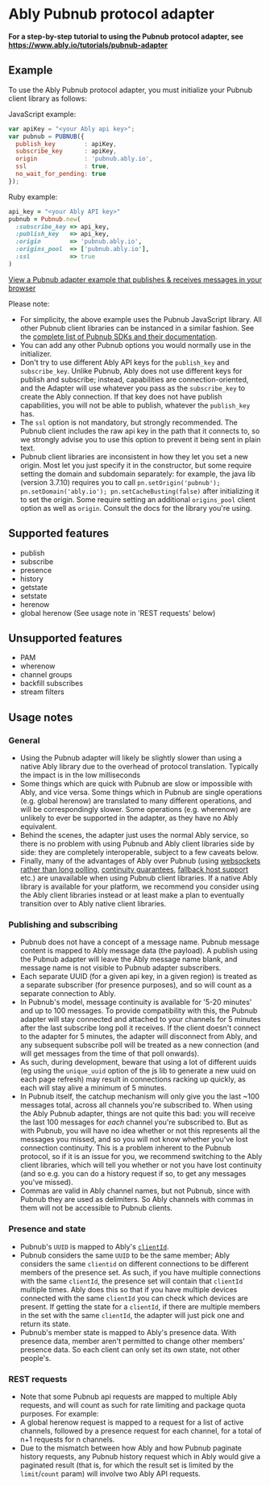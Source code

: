 # Ably Pubnub protocol adapter

**For a step-by-step tutorial to using the Pubnub protocol adapter, see https://www.ably.io/tutorials/pubnub-adapter**

## Example

To use the Ably Pubnub protocol adapter, you must initialize your Pubnub client library as follows:

JavaScript example:

```js
var apiKey = "<your Ably api key>";
var pubnub = PUBNUB({
  publish_key        : apiKey,
  subscribe_key      : apiKey,
  origin             : 'pubnub.ably.io',
  ssl                : true,
  no_wait_for_pending: true
});
```

Ruby example:

```ruby
api_key = "<your Ably API key>"
pubnub = Pubnub.new(
  :subscribe_key => api_key,
  :publish_key   => api_key,
  :origin        => 'pubnub.ably.io',
  :origins_pool  => ['pubnub.ably.io'],
  :ssl           => true
)
```

[View a Pubnub adapter example that publishes & receives messages in your browser](<%= JsBins.url_for('adapters/pubnub-pub-sub') %>)

Please note:

* For simplicity, the above example uses the Pubnub JavaScript library. All other Pubnub client libraries can be instanced in a similar fashion. See the [complete list of Pubnub SDKs and their documentation](https://www.pubnub.com/docs).
* You can add any other Pubnub options you would normally use in the initializer.
* Don't try to use different Ably API keys for the `publish_key` and `subscribe_key`. Unlike Pubnub, Ably does not use different keys for publish and subscribe; instead, capabilities are connection-oriented, and the Adapter will use whatever you pass as the `subscribe_key` to create the Ably connection. If that key does not have publish capabilities, you will not be able to publish, whatever the `publish_key` has.
* The `ssl` option is not mandatory, but strongly recommended. The Pubnub client includes the raw api key in the path that it connects to, so we strongly advise you to use this option to prevent it being sent in plain text.
* Pubnub client libraries are inconsistent in how they let you set a new origin. Most let you just specify it in the constructor, but some require setting the domain and subdomain separately: for example, the java lib (version 3.7.10) requires you to call `pn.setOrigin('pubnub'); pn.setDomain('ably.io'); pn.setCacheBusting(false)` after initializing it to set the origin. Some require setting an additional `origins_pool` client option as well as `origin`. Consult the docs for the library you're using.

## Supported features

- publish
- subscribe
- presence
- history
- getstate
- setstate
- herenow
- global herenow (See usage note in 'REST requests' below)

## Unsupported features

- PAM
- wherenow
- channel groups
- backfill subscribes
- stream filters

## Usage notes

### General

- Using the Pubnub adapter will likely be slightly slower than using a native Ably library due to the overhead of protocol translation. Typically the impact is in the low milliseconds
- Some things which are quick with Pubnub are slow or impossible with Ably, and vice versa. Some things which in Pubnub are single operations (e.g. global herenow) are translated to many different operations, and will be correspondingly slower. Some operations (e.g. wherenow) are unlikely to ever be supported in the adapter, as they have no Ably equivalent.
- Behind the scenes, the adapter just uses the normal Ably service, so there is no problem with using Pubnub and Ably client libraries side by side: they are completely interoperable, subject to a few caveats below.
- Finally, many of the advantages of Ably over Pubnub (using [websockets rather than long polling](https://knowledge.ably.com/which-transports-are-supported), [continuity guarantees](https://knowledge.ably.com/connection-state-recovery), [fallback host support](https://knowledge.ably.com/routing-around-network-and-dns-issues) etc.) are unavailable when using Pubnub client libraries. If a native Ably library is available for your platform, we recommend you consider using the Ably client libraries instead or at least make a plan to eventually transition over to Ably native client libraries.

### Publishing and subscribing

- Pubnub does not have a concept of a message name. Pubnub message content is mapped to Ably message data (the payload). A publish using the Pubnub adapter will leave the Ably message name blank, and message name is not visible to Pubnub adapter subscribers.
- Each separate UUID (for a given api key, in a given region) is treated as a separate subscriber (for presence purposes), and so will count as a separate connection to Ably.
- In Pubnub's model, message continuity is available for '5-20 minutes' and up to 100 messages. To provide compatibility with this, the Pubnub adapter will stay connected and attached to your channels for 5 minutes after the last subscribe long poll it receives. If the client doesn't connect to the adapter for 5 minutes, the adapter will disconnect from Ably, and any subsequent subscribe poll will be treated as a new connection (and will get messages from the time of that poll onwards).
- As such, during development, beware that using a lot of different uuids (eg using the `unique_uuid` option of the js lib to generate a new uuid on each page refresh) may result in connections racking up quickly, as each will stay alive a minimum of 5 minutes.
- In Pubnub itself, the catchup mechanism will only give you the last ~100 messages total, across all channels you're subscribed to. When using the Ably Pubnub adapter, things are not quite this bad: you will receive the last 100 messages for *each* channel you're subscribed to. But as with Pubnub, you will have no idea whether or not this represents all the messages you missed, and so you will not know whether you've lost connection continuity. This is a problem inherent to the Pubnub protocol, so if it is an issue for you, we recommend switching to the Ably client libraries, which will tell you whether or not you have lost continuity (and so e.g. you can do a history request if so, to get any messages you've missed).
- Commas are valid in Ably channel names, but not Pubnub, since with Pubnub they are used as delimiters. So Ably channels with commas in them will not be accessible to Pubnub clients.

### Presence and state

- Pubnub's `UUID` is mapped to Ably's [`clientId`](https://www.ably.io/documentation/realtime/authentication#identified-clients).
- Pubnub considers the same `UUID` to be the same member; Ably considers the same `clientid` on different connections to be different members of the presence set. As such, if you have multiple connections with the same `clientId`, the presence set will contain that `clientId` multiple times. Ably does this so that if you have multiple devices connected with the same `clientId` you can check which devices are present. If getting the state for a `clientId`, if there are multiple members in the set with the same `clientId`, the adapter will just pick one and return its state.
- Pubnub's member state is mapped to Ably's presence data. With presence data, member aren't permitted to change other members' presence data. So each client can only set its own state, not other people's.

### REST requests

- Note that some Pubnub api requests are mapped to multiple Ably requests, and will count as such for rate limiting and package quota purposes. For example:
 - A global herenow request is mapped to a request for a list of active channels, followed by a presence request for each channel, for a total of n+1 requests for n channels.
 - Due to the mismatch between how Ably and how Pubnub paginate history requests, any Pubnub history request which in Ably would give a paginated result (that is, for which the result set is limited by the `limit`/`count` param) will involve two Ably API requests.
